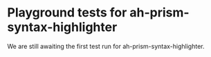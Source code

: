 # Playground tests for ah-prism-syntax-highlighter
We are still awaiting the first test run for ah-prism-syntax-highlighter.
